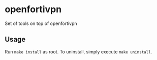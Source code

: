 # openfortivpn

Set of tools on top of openfortivpn

## Usage

Run `make install` as root. To uninstall, simply execute `make uninstall`.
